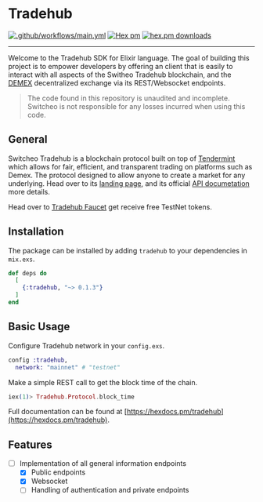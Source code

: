 # Tradehub

[![.github/workflows/main.yml](https://github.com/anhmv/tradehub-elixir/actions/workflows/main.yml/badge.svg?branch=master)](https://github.com/anhmv/tradehub-elixir/actions/workflows/main.yml) [![Hex pm](https://img.shields.io/hexpm/v/tradehub.svg?style=flat)](https://hex.pm/packages/tradehub) [![hex.pm downloads](https://img.shields.io/hexpm/dt/tradehub.svg?style=flat)](https://hex.pm/packages/tradehub)

---

Welcome to the Tradehub SDK for Elixir language. The goal of building this project is to empower
developers by offering an client that is easily to interact with all aspects of the Switheo Tradehub
blockchain, and the [DEMEX](https://app.dem.exchange/) decentralized exchange via its REST/Websocket endpoints.

> The code found in this repository is unaudited and incomplete. Switcheo is not responsible for any losses incurred when using this code.

## General

Switcheo Tradehub is a blockchain protocol built on top of [Tendermint](https://tendermint.com) which allows for fair, efficient, and transparent trading on platforms such as Demex. The protocol
designed to allow anyone to create a market for any underlying. Head over to its
[landing page](https://www.switcheo.com/), and its official [API documetation](https://docs.switcheo.org) more details.

Head over to [Tradehub Faucet](https://t.me/the_tradehub_bot) get receive free TestNet tokens.

## Installation

The package can be installed by adding `tradehub` to your dependencies in `mix.exs`.

``` elixir
def deps do
  [
    {:tradehub, "~> 0.1.3"}
  ]
end
```

## Basic Usage

Configure Tradehub network in your `config.exs`.

``` elixir
config :tradehub,
  network: "mainnet" # "testnet"
```

Make a simple REST call to get the block time of the chain.

``` elixir
iex(1)> Tradehub.Protocol.block_time
```

Full documentation can be found at [https://hexdocs.pm/tradehub](https://hexdocs.pm/tradehub).

## Features

* [ ] Implementation of all general information endpoints
  * [x] Public endpoints
  * [x] Websocket
  * [ ] Handling of authentication and private endpoints
